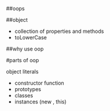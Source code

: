 

##oops

##object
- collection of properties and methods
- toLowerCase

##why use oop

#parts of oop

object literals

- constructor function
- prototypes
- classes
- instances (new , this)